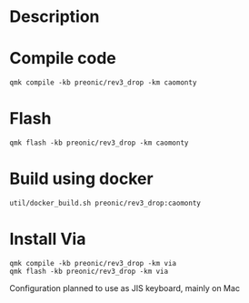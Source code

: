 # Description


# Compile code
```
qmk compile -kb preonic/rev3_drop -km caomonty
```

# Flash
```
qmk flash -kb preonic/rev3_drop -km caomonty
```

# Build using docker

```
util/docker_build.sh preonic/rev3_drop:caomonty
```

# Install Via

```
qmk compile -kb preonic/rev3_drop -km via
qmk flash -kb preonic/rev3_drop -km via
```


Configuration planned to use as JIS keyboard, mainly on Mac
